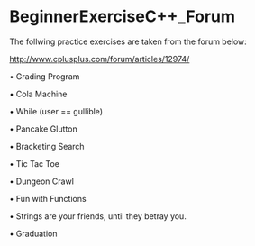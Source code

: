 # BeginnerExerciseC++_Forum

The follwing practice exercises are taken from the forum below:  

http://www.cplusplus.com/forum/articles/12974/

• Grading Program

• Cola Machine

• While (user == gullible)

• Pancake Glutton


• Bracketing Search

• Tic Tac Toe

• Dungeon Crawl

• Fun with Functions

• Strings are your friends, until they betray you.

• Graduation
